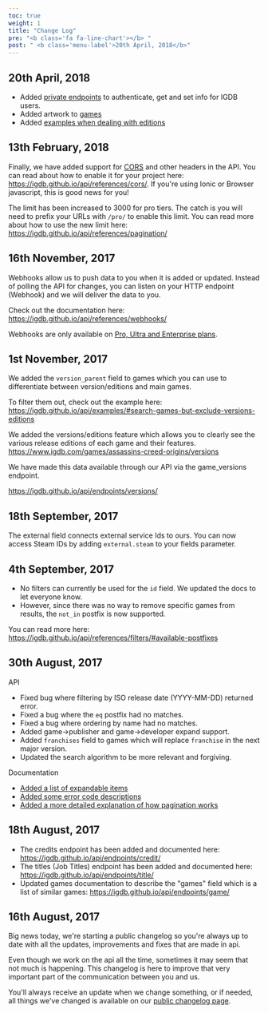 ```yaml
---
toc: true
weight: 1
title: "Change Log"
pre: "<b class='fa fa-line-chart'></b> "
post: " <b class='menu-label'>20th April, 2018</b>"
---
```


20th April, 2018
---

- Added [private endpoints](https://igdb.github.io/api/private-endpoints/) to authenticate, get and set info for IGDB users.
- Added artwork to [games](https://igdb.github.io/api/endpoints/game/)
- Added [examples when dealing with editions](https://igdb.github.io/api/examples/#get-versions-editions-of-a-game)

13th February, 2018
---

Finally, we have added support for [CORS](https://developer.mozilla.org/en-US/docs/Web/HTTP/CORS) and other headers in the API. You can read about how to enable it for your project here: https://igdb.github.io/api/references/cors/. If you're using Ionic or Browser javascript, this is good news for you!

The limit has been increased to 3000 for pro tiers. The catch is you will need to prefix your URLs with `/pro/` to enable this limit. You can read more about how to use the new limit here: https://igdb.github.io/api/references/pagination/

16th November, 2017
---

Webhooks allow us to push data to you when it is added or updated. Instead of polling the API for changes, you can listen on your HTTP endpoint (Webhook) and we will deliver the data to you.

Check out the documentation here: https://igdb.github.io/api/references/webhooks/

Webhooks are only available on [Pro, Ultra and Enterprise plans](https://api.igdb.com/pricing).

1st November, 2017
---

We added the `version_parent` field to games which you can use to differentiate between version/editions and main games.

To filter them out, check out the example here: https://igdb.github.io/api/examples/#search-games-but-exclude-versions-editions

We added the versions/editions feature which allows you to clearly see the various release editions of each game and their features. https://www.igdb.com/games/assassins-creed-origins/versions

We have made this data available through our API via the game_versions endpoint.

https://igdb.github.io/api/endpoints/versions/

18th September, 2017
---

The external field connects external service Ids to ours. You can now access Steam IDs by adding `external.steam` to your fields parameter.

4th September, 2017
---

- No filters can currently be used for the `id` field. We updated the docs to let everyone know.
- However, since there was no way to remove specific games from results, the `not_in` postfix is now supported.

You can read more here: https://igdb.github.io/api/references/filters/#available-postfixes

30th August, 2017
---

API

- Fixed bug where filtering by ISO release date (YYYY-MM-DD) returned error.
- Fixed a bug where the `eq` postfix had no matches.
- Fixed a bug where ordering by name had no matches.
- Added game->publisher and game->developer expand support.
- Added `franchises` field to games which will replace `franchise` in the next major version.
- Updated the search algorithm to be more relevant and forgiving.

Documentation

- [Added a list of expandable items](https://igdb.github.io/api/references/expander/)
- [Added some error code descriptions](https://igdb.github.io/api/references/errors/)
- [Added a more detailed explanation of how pagination works](https://igdb.github.io/api/references/pagination/)

18th August, 2017
---

- The credits endpoint has been added and documented here: https://igdb.github.io/api/endpoints/credit/
- The titles (Job Titles) endpoint has been added and documented here: https://igdb.github.io/api/endpoints/title/
- Updated games documentation to describe the "games" field which is a list of similar games: https://igdb.github.io/api/endpoints/game/

16th August, 2017
---

Big news today, we're starting a public changelog so you're always
up to date with all the updates, improvements and fixes that are
made in api.

Even though we work on the api all the time, sometimes
it may seem that not much is happening. This changelog is here to
improve that very important part of the communication between you and us.

You'll always receive an update when we change something, or if needed, all things we've changed is available on our
[public changelog page](https://igdb.github.io/api/changelog/).
